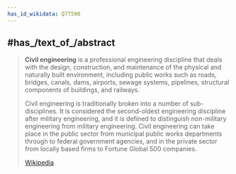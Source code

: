 ```yaml
---
has_id_wikidata: Q77590
---
```



## #has_/text_of_/abstract 

> **Civil engineering** is a professional engineering discipline that deals with the design, construction, and maintenance of the physical and naturally built environment, including public works such as roads, bridges, canals, dams, airports, sewage systems, pipelines, structural components of buildings, and railways.
>
> Civil engineering is traditionally broken into a number of sub-disciplines. It is considered the second-oldest engineering discipline after military engineering, and it is defined to distinguish non-military engineering from military engineering. Civil engineering can take place in the public sector from municipal public works departments through to federal government agencies, and in the private sector from locally based firms to Fortune Global 500 companies.
>
> [Wikipedia](https://en.wikipedia.org/wiki/Civil%20engineering) 



